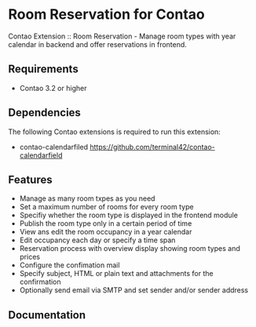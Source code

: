 Room Reservation for Contao
=======================

Contao Extension :: Room Reservation - Manage room types with year calendar in backend and offer reservations in frontend.


Requirements
-----------------------
+ Contao 3.2 or higher

Dependencies
-----------------------
The following Contao extensions is required to run this extension:
+ contao-calendarfiled https://github.com/terminal42/contao-calendarfield

Features
-----------------------
+ Manage as many room txpes as you need
+ Set a maximum number of rooms for every room type
+ Specifiy whether the room type is displayed in the frontend module
+ Publish the room type only in a certain period of time
+ View ans edit the room occupancy in a year calendar
+ Edit occupancy each day or specify a time span
+ Reservation process with overview display showing room types and prices
+ Configure the confimation mail 
+ Specify subject, HTML or plain text and attachments for the confirmation
+ Optionally send email via SMTP and set sender and/or sender address

Documentation
-----------------------
